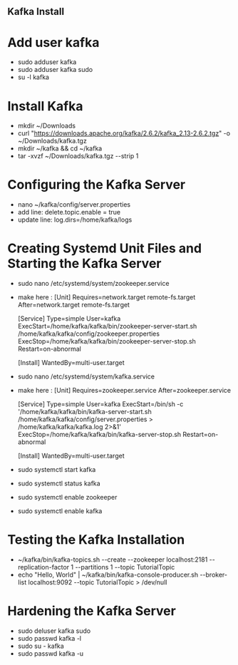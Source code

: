 ## Kafka Install 

# Add user kafka 
- sudo adduser kafka
- sudo adduser kafka sudo
- su -l kafka

# Install Kafka
- mkdir ~/Downloads
- curl "https://downloads.apache.org/kafka/2.6.2/kafka_2.13-2.6.2.tgz" -o ~/Downloads/kafka.tgz
- mkdir ~/kafka && cd ~/kafka
- tar -xvzf ~/Downloads/kafka.tgz --strip 1

# Configuring the Kafka Server
- nano ~/kafka/config/server.properties
- add line: delete.topic.enable = true
- update line: log.dirs=/home/kafka/logs

# Creating Systemd Unit Files and Starting the Kafka Server
- sudo nano /etc/systemd/system/zookeeper.service
- make here :
    [Unit]
    Requires=network.target remote-fs.target
    After=network.target remote-fs.target

    [Service]
    Type=simple
    User=kafka
    ExecStart=/home/kafka/kafka/bin/zookeeper-server-start.sh /home/kafka/kafka/config/zookeeper.properties
    ExecStop=/home/kafka/kafka/bin/zookeeper-server-stop.sh
    Restart=on-abnormal

    [Install]
    WantedBy=multi-user.target

- sudo nano /etc/systemd/system/kafka.service
- make here :
    [Unit]
    Requires=zookeeper.service
    After=zookeeper.service

    [Service]
    Type=simple
    User=kafka
    ExecStart=/bin/sh -c '/home/kafka/kafka/bin/kafka-server-start.sh /home/kafka/kafka/config/server.properties > /home/kafka/kafka/kafka.log 2>&1'
    ExecStop=/home/kafka/kafka/bin/kafka-server-stop.sh
    Restart=on-abnormal

    [Install]
    WantedBy=multi-user.target

- sudo systemctl start kafka
- sudo systemctl status kafka
- sudo systemctl enable zookeeper
- sudo systemctl enable kafka

#  Testing the Kafka Installation
- ~/kafka/bin/kafka-topics.sh --create --zookeeper localhost:2181 --replication-factor 1 --partitions 1 --topic TutorialTopic
- echo "Hello, World" | ~/kafka/bin/kafka-console-producer.sh --broker-list localhost:9092 --topic TutorialTopic > /dev/null

# Hardening the Kafka Server
- sudo deluser kafka sudo
- sudo passwd kafka -l
- sudo su - kafka
- sudo passwd kafka -u